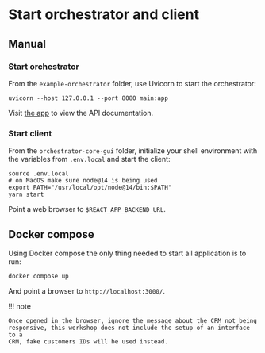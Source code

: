 # Start orchestrator and client

## Manual

### Start orchestrator

From the `example-orchestrator` folder, use Uvicorn to start the orchestrator:

```shell
uvicorn --host 127.0.0.1 --port 8080 main:app
```

Visit [the app](http://127.0.0.1:8080/api/docs) to view the API documentation.

### Start client

From the `orchestrator-core-gui` folder, initialize your shell environment with
the variables from `.env.local` and start the client:

```
source .env.local
# on MacOS make sure node@14 is being used
export PATH="/usr/local/opt/node@14/bin:$PATH"
yarn start
```

Point a web browser to `$REACT_APP_BACKEND_URL`.

## Docker compose

Using Docker compose the only thing needed to start all application is to
run:

```shell
docker compose up
```

And point a browser to `http://localhost:3000/`.

!!! note

    Once opened in the browser, ignore the message about the CRM not being
    responsive, this workshop does not include the setup of an interface to a
    CRM, fake customers IDs will be used instead.
